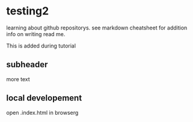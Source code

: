 # testing2
learning about github repositorys.
see markdown cheatsheet for addition info on writing read me.

This is added during tutorial

## subheader 

more text

## local developement 

open .index.html in browserg